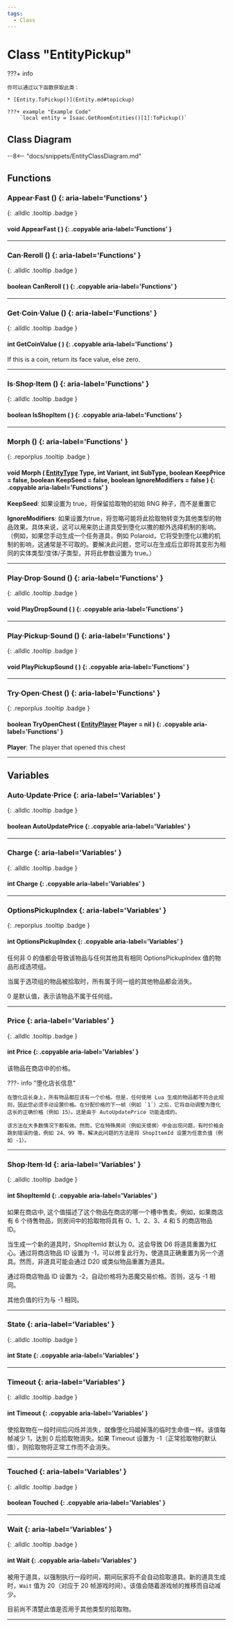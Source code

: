 ```yaml
---
tags:
  - Class
---
```

# Class "EntityPickup"

???+ info

    你可以通过以下函数获取此类：

    * [Entity.ToPickup()](Entity.md#topickup)

    ???+ example "Example Code"
        `local entity = Isaac.GetRoomEntities()[1]:ToPickup()`

## Class Diagram
--8<-- "docs/snippets/EntityClassDiagram.md"
## Functions
### Appear·Fast () {: aria-label='Functions' }
[ ](#){: .alldlc .tooltip .badge }
#### void AppearFast ( ) {: .copyable aria-label='Functions' }

___
### Can·Reroll () {: aria-label='Functions' }
[ ](#){: .alldlc .tooltip .badge }
#### boolean CanReroll ( ) {: .copyable aria-label='Functions' }

___
### Get·Coin·Value () {: aria-label='Functions' }
[ ](#){: .alldlc .tooltip .badge }
#### int GetCoinValue ( ) {: .copyable aria-label='Functions' }
If this is a coin, return its face value, else zero.
___
### Is·Shop·Item () {: aria-label='Functions' }
[ ](#){: .alldlc .tooltip .badge }
#### boolean IsShopItem ( ) {: .copyable aria-label='Functions' }

___
### Morph () {: aria-label='Functions' }
[ ](#){: .reporplus .tooltip .badge }
#### void Morph ( [EntityType](enums/EntityType.md) Type, int Variant, int SubType, boolean KeepPrice = false, boolean KeepSeed = false, boolean IgnoreModifiers = false ) {: .copyable aria-label='Functions' }

**KeepSeed**: 如果设置为 true，将保留拾取物的初始 RNG 种子，而不是重置它

**IgnoreModifiers**: 如果设置为true，将忽略可能将此拾取物转变为其他类型的物品效果。具体来说，这可以用来防止道具受到堕化以撒的额外选择机制的影响。（例如，如果您手动生成一个任务道具，例如 Polaroid，它将受到堕化以撒的机制的影响，这通常是不可取的。要解决此问题，您可以在生成后立即将其变形为相同的实体类型/变体/子类型，并将此参数设置为 true。）
___
### Play·Drop·Sound () {: aria-label='Functions' }
[ ](#){: .alldlc .tooltip .badge }
#### void PlayDropSound ( ) {: .copyable aria-label='Functions' }

___
### Play·Pickup·Sound () {: aria-label='Functions' }
[ ](#){: .alldlc .tooltip .badge }
#### void PlayPickupSound ( ) {: .copyable aria-label='Functions' }

___
### Try·Open·Chest () {: aria-label='Functions' }
[ ](#){: .reporplus .tooltip .badge }
#### boolean TryOpenChest ( [EntityPlayer](EntityPlayer.md) Player = nil ) {: .copyable aria-label='Functions' }
**Player**: The player that opened this chest
___
## Variables
### Auto·Update·Price {: aria-label='Variables' }
[ ](#){: .alldlc .tooltip .badge }
#### boolean AutoUpdatePrice  {: .copyable aria-label='Variables' }

___
### Charge {: aria-label='Variables' }
[ ](#){: .alldlc .tooltip .badge }
#### int Charge  {: .copyable aria-label='Variables' }

___
### OptionsPickupIndex {: aria-label='Variables' }
[ ](#){: .reporplus .tooltip .badge }
#### int OptionsPickupIndex  {: .copyable aria-label='Variables' }

任何非 0 的值都会导致该物品与任何其他具有相同 OptionsPickupIndex 值的物品形成选项组。

当属于选项组的物品被拾取时，所有属于同一组的其他物品都会消失。

0 是默认值，表示该物品不属于任何组。
___
### Price {: aria-label='Variables' }
[ ](#){: .alldlc .tooltip .badge }
#### int Price  {: .copyable aria-label='Variables' }
该物品在商店中的价格。

???- info "堕化店长信息"

    在堕化店长身上，所有物品都应该有一个价格。但是，任何使用 Lua 生成的物品都不符合此规则，因此您必须手动设置价格。在分配价格的下一帧（例如 `1`）之后，它将自动调整为堕化店长的正确价格（例如 15）。这是由于 AutoUpdatePrice 功能造成的。

    该方法在大多数情况下都有效。然而，它在特殊房间（例如天使房）中会出现问题，有时价格会跳到错误的值，例如 24、99 等。解决此问题的方法是将 ShopItemId 设置为任意负值（例如 -1）。

___
### Shop·Item·Id {: aria-label='Variables' }
[ ](#){: .alldlc .tooltip .badge }
#### int ShopItemId  {: .copyable aria-label='Variables' }

如果在商店中, 这个值描述了这个物品在商店的哪一个槽中售卖。例如，如果商店有 6 个待售物品，则房间中的拾取物将具有 0、1、2、3、4 和 5 的商店物品 ID。

当生成一个新的道具时，ShopItemId 默认为 0。这会导致 D6 将道具重置为红心。通过将商店物品 ID 设置为 -1，可以修复此行为，使道具正确重置为另一个道具。然而，非道具可能会通过 D20 或类似物品重置为道具。

通过将商店物品 ID 设置为 -2，自动价格将为恶魔交易价格。否则，这与 -1 相同。

其他负值的行为与 -1 相同。

___
### State {: aria-label='Variables' }
[ ](#){: .alldlc .tooltip .badge }
#### int State  {: .copyable aria-label='Variables' }

___
### Timeout {: aria-label='Variables' }
[ ](#){: .alldlc .tooltip .badge }
#### int Timeout  {: .copyable aria-label='Variables' }

使拾取物在一段时间后闪烁并消失，就像堕化玛姬掉落的临时生命值一样。该值每帧减少 1，达到 0 后拾取物消失。如果 Timeout 设置为 -1（正常拾取物的默认值），则拾取物将正常工作而不会消失。

___
### Touched {: aria-label='Variables' }
[ ](#){: .alldlc .tooltip .badge }
#### boolean Touched  {: .copyable aria-label='Variables' }

___
### Wait {: aria-label='Variables' }
[ ](#){: .alldlc .tooltip .badge }
#### int Wait  {: .copyable aria-label='Variables' }

被用于道具，以强制执行一段时间，期间玩家将不会自动拾取道具。新的道具生成时，`Wait` 值为 20（对应于 20 帧游戏时间）。该值会随着游戏帧的推移而自动减少。

目前尚不清楚此值是否用于其他类型的拾取物。

___
